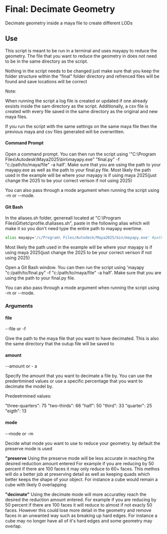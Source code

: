 # Final: Decimate Geometry
Decimate geometry inside a maya file to create different LODs

## Use
This script is meant to be run in a terminal and uses mayapy to reduce the geometry. The file that you want to reduce the geometry in does not need to be in the same directory as the script.

Nothing in the script needs to be changed just make sure that you keep the folder structure within the "final" folder directory and refrenced files will be found and save locations will be correct

Note:

When running the script a log file is created or updated if one already exsists inside the sam directory as the script. Additionally, a csv file is created with every file saved in the same directory as the original and new maya files.

If you run the script with the same settings on the same maya file then the previous maya and csv files generated will be overwritten.

#### Command Prompt
Open a command prompt. You can then run the script using '"C:\Program Files\Autodesk\Maya2025\bin\mayapy.exe" "final.py" -f "c:/path/to/maya/file" -a half'. Make sure that you are using the path to your mayapy.exe as well as the path to your final.py file. Most likely the path used in the example will be where your mayapy is if using maya 2025(just change the 2025 to be your correct verison if not using 2025)

You can also pass through a mode argument when running the script using -m or --mode.

#### Git Bash
In the aliases.sh folder, genereall located at "C:\Program Files\Git\etc\profile.d\aliases.sh", paste in the following alias which will make it so you don't need type the entire path to mayapy evertime.
```bash
alias mayapy='/c/Program\ Files/Autodesk/Maya2025/bin/mayapy.exe' #path to your mayapy.exe file
```

Most likely the path used in the example will be where your mayapy is if using maya 2025(just change the 2025 to be your correct verison if not using 2025)

Open a Git Bash window. You can then run the script using 'mayapy "c:/path/to/final.py" -f "c:/path/to/maya/file" -a half'. Make sure that you are using the path to your final.py file.

You can also pass through a mode argument when running the script using -m or --mode.

### Arguments

#### file
--file or -f

Give the path to the maya file that you want to have decimated. This is also the same directory that the outup file will be saved to

#### amount
--amount or - a

Specify the amount that you want to decimate a file by. You can use the predertimined values or use a specific percentage that you want to decimate the model by.

Predeetrmined values:

"three-quarters": 75
"two-thirds": 66
"half": 50
"third": 33
"quarter": 25
"eigth": 13

#### mode
--mode or -m

Decide what mode you want to use to reduce your geometry. by default the preserve mode is used

**"preserve**
Using the preserve mode will be less accurate in reaching the desired reduction amount entered For example if you are reducing by 50 percent if there are 100 faces it may only reduce to 60+ faces. This methos will do a better job at preserving detail as well as keeping quads which better keeps the shape of your object. For instance a cube would remain a cube with likely 0 overlapping

**"decimate"**
Using the decimate mode will more accuratley reach the desired the reduction amount entered. For example if you are reducing by 50 percent if there are 100 faces it will reduce to almost if not exacly 50 faces. However this could lose more detail in the geometry and remove faces in an unwanted way such as breaking up hard edges. For instance a cube may no longer have all of it's hard edges and some geometry may overlap.